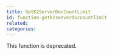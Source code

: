 ```yaml
---
title: GetK2ServerDocCountLimit
id: function-getk2serverdoccountlimit
related:
categories:
---
```


This function is deprecated.
